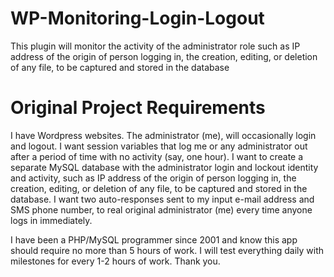 # WP-Monitoring-Login-Logout
This plugin will monitor the activity of the administrator role such as IP address of the origin of person logging in, the creation, editing, or deletion of any file, to be captured and stored in the database

# Original Project Requirements

I have Wordpress websites. The administrator (me), will occasionally login and logout. I want session variables that log me or any administrator out after a period of time with no activity (say, one hour). I want to create a separate MySQL database with the administrator login and lockout identity and activity, such as IP address of the origin of person logging in, the creation, editing, or deletion of any file, to be captured and stored in the database. I want two auto-responses sent to my input e-mail address and SMS phone number, to real original administrator (me) every time anyone logs in immediately.

I have been a PHP/MySQL programmer since 2001 and know this app should require no more than 5 hours of work. I will test everything daily with milestones for every 1-2 hours of work. Thank you.
